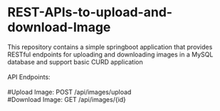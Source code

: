 # REST-APIs-to-upload-and-download-Image
This repository contains a simple springboot application that provides RESTful endpoints for uploading and downloading images in a MySQL database and support basic CURD application
<br>
<br>
API Endpoints:
<br><br>
#Upload Image: POST /api/images/upload
<br>
#Download Image: GET /api/images/{id}
